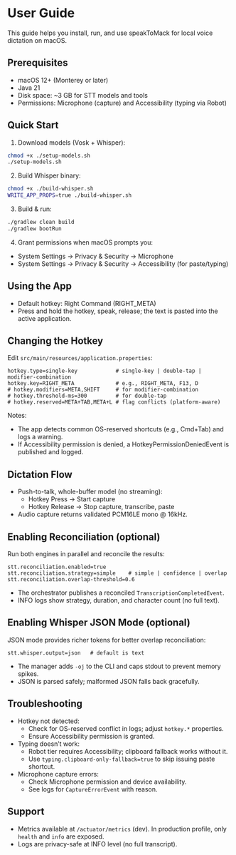 # User Guide

This guide helps you install, run, and use speakToMack for local voice dictation on macOS.

## Prerequisites
- macOS 12+ (Monterey or later)
- Java 21
- Disk space: ~3 GB for STT models and tools
- Permissions: Microphone (capture) and Accessibility (typing via Robot)

## Quick Start
1) Download models (Vosk + Whisper):
```bash
chmod +x ./setup-models.sh
./setup-models.sh
```
2) Build Whisper binary:
```bash
chmod +x ./build-whisper.sh
WRITE_APP_PROPS=true ./build-whisper.sh
```
3) Build & run:
```bash
./gradlew clean build
./gradlew bootRun
```
4) Grant permissions when macOS prompts you:
- System Settings → Privacy & Security → Microphone
- System Settings → Privacy & Security → Accessibility (for paste/typing)

## Using the App
- Default hotkey: Right Command (RIGHT_META)
- Press and hold the hotkey, speak, release; the text is pasted into the active application.

## Changing the Hotkey
Edit `src/main/resources/application.properties`:
```properties
hotkey.type=single-key            # single-key | double-tap | modifier-combination
hotkey.key=RIGHT_META             # e.g., RIGHT_META, F13, D
# hotkey.modifiers=META,SHIFT     # for modifier-combination
# hotkey.threshold-ms=300         # for double-tap
# hotkey.reserved=META+TAB,META+L # flag conflicts (platform-aware)
```
Notes:
- The app detects common OS-reserved shortcuts (e.g., Cmd+Tab) and logs a warning.
- If Accessibility permission is denied, a HotkeyPermissionDeniedEvent is published and logged.

## Dictation Flow
- Push-to-talk, whole-buffer model (no streaming):
  - Hotkey Press → Start capture
  - Hotkey Release → Stop capture, transcribe, paste
- Audio capture returns validated PCM16LE mono @ 16kHz.

## Enabling Reconciliation (optional)
Run both engines in parallel and reconcile the results:
```properties
stt.reconciliation.enabled=true
stt.reconciliation.strategy=simple    # simple | confidence | overlap
stt.reconciliation.overlap-threshold=0.6
```
- The orchestrator publishes a reconciled `TranscriptionCompletedEvent`.
- INFO logs show strategy, duration, and character count (no full text).

## Enabling Whisper JSON Mode (optional)
JSON mode provides richer tokens for better overlap reconciliation:
```properties
stt.whisper.output=json   # default is text
```
- The manager adds `-oj` to the CLI and caps stdout to prevent memory spikes.
- JSON is parsed safely; malformed JSON falls back gracefully.

## Troubleshooting
- Hotkey not detected:
  - Check for OS-reserved conflict in logs; adjust `hotkey.*` properties.
  - Ensure Accessibility permission is granted.
- Typing doesn’t work:
  - Robot tier requires Accessibility; clipboard fallback works without it.
  - Use `typing.clipboard-only-fallback=true` to skip issuing paste shortcut.
- Microphone capture errors:
  - Check Microphone permission and device availability.
  - See logs for `CaptureErrorEvent` with reason.

## Support
- Metrics available at `/actuator/metrics` (dev). In production profile, only `health` and `info` are exposed.
- Logs are privacy-safe at INFO level (no full transcript).
